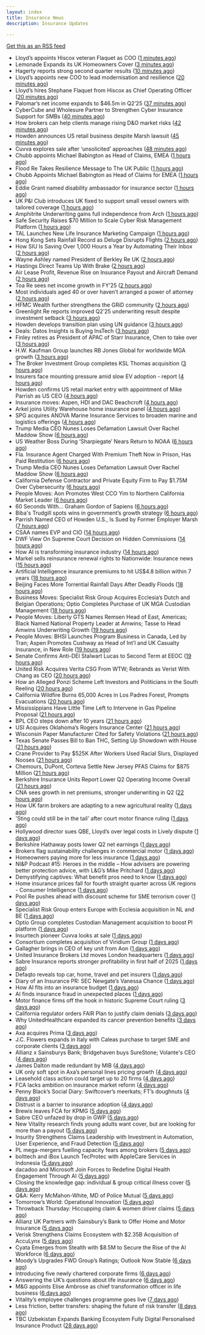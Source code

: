 ```yaml
---
layout: index
title: Insurance News
description: Insurance Updates

---
```


[Get this as an RSS feed](/insurance.rss)

<!-- news_marker starts -->
- Lloyd’s appoints Hiscox veteran Flaquet as COO ([1 minutes ago](https://www.postonline.co.uk/lloyd%E2%80%99slondon/7958317/lloyd%E2%80%99s-appoints-hiscox-veteran-flaquet-as-coo))
- Lemonade Expands its UK Homeowners Cover ([3 minutes ago](https://insurance-edge.net/2025/08/05/lemonade-expands-its-uk-homeowners-cover/))
- Hagerty reports strong second quarter results ([10 minutes ago](https://www.insurancebusinessmag.com/uk/news/breaking-news/hagerty-reports-strong-second-quarter-results-545018.aspx))
- Lloyd’s appoints new COO to lead modernisation and resilience ([20 minutes ago](https://www.insurancebusinessmag.com/uk/news/breaking-news/lloyds-appoints-new-coo-to-lead-modernisation-and-resilience-545010.aspx))
- Lloyd’s hires Stephane Flaquet from Hiscox as Chief Operating Officer ([20 minutes ago](https://www.reinsurancene.ws/lloyds-hires-stephane-flaquet-from-hiscox-as-chief-operating-officer/))
- Palomar’s net income expands to $46.5m in Q2’25 ([37 minutes ago](https://www.reinsurancene.ws/palomars-net-income-expands-to-46-5m-in-q225/))
- CyberCube and Wholesure Partner to Strengthen Cyber Insurance Support for SMBs ([40 minutes ago](https://www.insurtechinsights.com/cybercube-and-wholesure-partner-to-strengthen-cyber-insurance-support-for-smbs/))
- How brokers can help clients manage rising D&O market risks ([42 minutes ago](https://www.insurancebusinessmag.com/uk/news/professional-liability/how-brokers-can-help-clients-manage-rising-dando-market-risks-545007.aspx))
- Howden announces US retail business despite Marsh lawsuit ([45 minutes ago](https://www.insurancebusinessmag.com/uk/news/breaking-news/howden-announces-us-retail-business-despite-marsh-lawsuit-545005.aspx))
- Cuvva explores sale after ‘unsolicited’ approaches ([48 minutes ago](https://www.postonline.co.uk/news/7958316/cuvva-explores-sale-after-%E2%80%98unsolicited%E2%80%99-approaches))
- Chubb appoints Michael Babington as Head of Claims, EMEA ([1 hours ago](https://www.reinsurancene.ws/chubb-appoints-michael-babington-as-head-of-claims-emea/))
- Flood Re Takes Resilience Message to The UK Public ([1 hours ago](https://insurance-edge.net/2025/08/05/flood-re-takes-resilience-message-to-the-uk-public/))
- Chubb Appoints Michael Babington as Head of Claims for EMEA ([1 hours ago](https://www.insurtechinsights.com/chubb-appoints-michael-babington-as-head-of-claims-for-emea/))
- Eddie Grant named disability ambassador for insurance sector ([1 hours ago](https://www.insurancebusinessmag.com/uk/news/breaking-news/eddie-grant-named-disability-ambassador-for-insurance-sector-545003.aspx))
- UK P&I Club introduces UK fixed to support small vessel owners with tailored coverage ([1 hours ago](https://www.reinsurancene.ws/uk-pi-club-introduces-uk-fixed-to-support-small-vessel-owners-with-tailored-coverage/))
- Amphitrite Underwriting gains full independence from Arch ([1 hours ago](https://www.insurancebusinessmag.com/uk/news/breaking-news/amphitrite-underwriting-gains-full-independence-from-arch-545002.aspx))
- Safe Security Raises $70 Million to Scale Cyber Risk Management Platform ([1 hours ago](https://www.insurtechinsights.com/safe-security-raises-70-million-to-scale-cyber-risk-management-platform/))
- TAL Launches New Life Insurance Marketing Campaign ([1 hours ago](https://insurance-edge.net/2025/08/05/tal-launches-new-life-insurance-marketing-campaign/))
- Hong Kong Sets Rainfall Record as Deluge Disrupts Flights ([2 hours ago](https://www.insurancejournal.com/news/international/2025/08/05/834536.htm))
- How SIU Is Saving Over 1,000 Hours a Year by Automating Their Inbox ([2 hours ago](https://www.insurancejournal.com/blogs/expert-insured/2025/08/05/833695.htm))
- Wayne Ashley named President of Berkley Re UK ([2 hours ago](https://www.reinsurancene.ws/wayne-ashley-named-president-of-berkley-re-uk/))
- Hastings Direct Teams Up With Brake ([2 hours ago](https://insurance-edge.net/2025/08/05/hastings-direct-teams-up-with-brake/))
- Air Lease Profit, Revenue Rise on Insurance Payout and Aircraft Demand ([2 hours ago](https://www.insurancejournal.com/news/international/2025/08/05/834523.htm))
- Toa Re sees net income growth in FY’25 ([2 hours ago](https://www.reinsurancene.ws/toa-re-sees-net-income-growth-in-fy25/))
- Most individuals aged 40 or over haven’t arranged a power of attorney ([2 hours ago](https://ifamagazine.com/most-individuals-aged-40-or-over-havent-arranged-a-power-of-attorney/))
- HFMC Wealth further strengthens the GRiD community ([2 hours ago](https://ifamagazine.com/hfmc-wealth-further-strengthens-the-grid-community/))
- Greenlight Re reports improved Q2’25 underwriting result despite investment setback ([3 hours ago](https://www.reinsurancene.ws/greenlight-re-reports-improved-q225-underwriting-result-despite-investment-setback/))
- Howden develops transition plan using UN guidance ([3 hours ago](https://www.postonline.co.uk/broker/7958296/howden-develops-transition-plan-using-un-guidance))
- Deals: Datos Insights is Buying InsTech ([3 hours ago](https://insurance-edge.net/2025/08/05/deals-datos-insights-is-buying-instech/))
- Finley retires as President of APAC of Starr Insurance, Chen to take over ([3 hours ago](https://www.reinsurancene.ws/finley-retires-as-president-of-apac-of-starr-insurance-chen-to-take-over/))
- H.W. Kaufman Group launches RB Jones Global for worldwide MGA growth ([3 hours ago](https://www.insurancebusinessmag.com/uk/news/breaking-news/h-w--kaufman-group-launches-rb-jones-global-for-worldwide-mga-growth-544988.aspx))
- The Broker Investment Group completes KSL Thomas acquisition ([3 hours ago](https://www.insurancebusinessmag.com/uk/news/breaking-news/the-broker-investment-group-completes-ksl-thomas-acquisition-544987.aspx))
- Insurers face mounting pressure amid slow EV adoption - report ([4 hours ago](https://www.insurancebusinessmag.com/uk/news/auto-motor/insurers-face-mounting-pressure-amid-slow-ev-adoption--report-544985.aspx))
- Howden confirms US retail market entry with appointment of Mike Parrish as US CEO ([4 hours ago](https://www.reinsurancene.ws/howden-confirms-us-retail-market-entry-with-appointment-of-mike-parrish-as-us-ceo/))
- Insurance moves: Aspen, HDI and DAC Beachcroft ([4 hours ago](https://www.insurancebusinessmag.com/uk/news/breaking-news/insurance-moves-aspen-hdi-and-dac-beachcroft-544984.aspx))
- Arkel joins Utility Warehouse home insurance panel ([4 hours ago](https://www.insurancebusinessmag.com/uk/news/breaking-news/arkel-joins-utility-warehouse-home-insurance-panel-544983.aspx))
- SPG acquires ANOVA Marine Insurance Services to broaden marine and logistics offerings ([4 hours ago](https://www.reinsurancene.ws/spg-acquires-anova-marine-insurance-services-to-broaden-marine-and-logistics-offerings/))
- Trump Media CEO Nunes Loses Defamation Lawsuit Over Rachel Maddow Show ([6 hours ago](https://www.insurancejournal.com/news/national/2025/08/05/834509.htm))
- US Weather Boss During ‘Sharpiegate’ Nears Return to NOAA ([6 hours ago](https://www.insurancejournal.com/news/national/2025/08/05/834513.htm))
- Fla. Insurance Agent Charged With Premium Theft Now in Prison, Has Paid Restitution ([6 hours ago](https://www.insurancejournal.com/news/southeast/2025/08/05/834502.htm))
- Trump Media CEO Nunes Loses Defamation Lawsuit Over Rachel Maddow Show ([6 hours ago](https://www.insurancejournal.com/news/east/2025/08/05/834520.htm))
- California Defense Contractor and Private Equity Firm to Pay $1.75M Over Cybersecurity ([6 hours ago](https://www.insurancejournal.com/news/west/2025/08/05/834485.htm))
- People Moves: Aon Promotes West CCO Yim to Northern California Market Leader ([6 hours ago](https://www.insurancejournal.com/news/west/2025/08/05/833590.htm))
- 60 Seconds With… Graham Gordon of Sapiens ([6 hours ago](https://www.postonline.co.uk/people/7957970/60-seconds-with%E2%80%A6-graham-gordon-of-sapiens))
- Biba's Trudgill spots wins in government’s growth strategy ([6 hours ago](https://www.postonline.co.uk/regulation/7958302/bibas-trudgill-spots-wins-in-government%E2%80%99s-growth-strategy))
- Parrish Named CEO of Howden U.S., Is Sued by Former Employer Marsh ([7 hours ago](https://www.insurancejournal.com/news/national/2025/08/05/834496.htm))
- CSAA names EVP and CIO ([14 hours ago](https://www.dig-in.com/news/csaa-names-evp-and-cio))
- DWF View On Supreme Court Decision on Hidden Commissions ([14 hours ago](https://insurance-edge.net/2025/08/04/dwf-view-on-supreme-court-decision-on-hidden-commissions/))
- How AI is transforming insurance industry ([14 hours ago](https://www.dig-in.com/opinion/how-ai-is-transforming-insurance-industry))
- Markel sells reinsurance renewal rights to Nationwide: Insurance news ([15 hours ago](https://www.dig-in.com/news/markel-sells-reinsurance-renewals-nationwide-insurance-news))
- Artificial Intelligence insurance premiums to hit US$4.8 billion within 7 years ([18 hours ago](https://www.insurancebusinessmag.com/uk/news/technology/artificial-intelligence-insurance-premiums-to-hit-us4-8-billion-within-7-years-544943.aspx))
- Beijing Faces More Torrential Rainfall Days After Deadly Floods ([18 hours ago](https://www.insurancejournal.com/news/international/2025/08/04/834402.htm))
- Business Moves: Specialist Risk Group Acquires Ecclesia’s Dutch and Belgian Operations; Optio Completes Purchase of UK MGA Custodian Management ([18 hours ago](https://www.insurancejournal.com/news/international/2025/08/04/834477.htm))
- People Moves: Liberty GTS Names Remsen Head of East, Americas; Black Named National Property Leader at Amwins; Tasse to Head Amwins Underwriting Growth ([19 hours ago](https://www.insurancejournal.com/news/national/2025/08/04/834465.htm))
- People Moves: BHSI Launches Program Business in Canada, Led by Tran; Aspen Promotes Cushway as Head of Int’l and UK Casualty Insurance, in New Role ([19 hours ago](https://www.insurancejournal.com/news/international/2025/08/04/834461.htm))
- Senate Confirms Anti-DEI Stalwart Lucas to Second Term at EEOC ([19 hours ago](https://www.insurancejournal.com/news/national/2025/08/04/834456.htm))
- United Risk Acquires Verita CSG From WTW; Rebrands as Verist With Chang as CEO ([20 hours ago](https://www.insurancejournal.com/news/national/2025/08/04/834448.htm))
- How an Alleged Ponzi Scheme Left Investors and Politicians in the South Reeling ([20 hours ago](https://www.insurancejournal.com/news/southeast/2025/08/04/834442.htm))
- California Wildfire Burns 65,000 Acres in Los Padres Forest, Prompts Evacuations ([20 hours ago](https://www.insurancejournal.com/news/west/2025/08/04/834440.htm))
- Mississippians Have Little Time Left to Intervene in Gas Pipeline Proposal ([21 hours ago](https://www.insurancejournal.com/news/southeast/2025/08/04/834438.htm))
- BPL CEO steps down after 10 years ([21 hours ago](https://www.postonline.co.uk/broker/7958312/bpl-ceo-steps-down-after-10-years))
- USI Acquires Oklahoma’s Rogers Insurance Center ([21 hours ago](https://www.insurancejournal.com/news/southcentral/2025/08/04/834433.htm))
- Wisconsin Paper Manufacturer Cited for Safety Violations ([21 hours ago](https://www.insurancejournal.com/news/midwest/2025/08/04/834428.htm))
- Texas Senate Passes Bill to Ban THC, Setting Up Showdown with House ([21 hours ago](https://www.insurancejournal.com/news/southcentral/2025/08/04/834424.htm))
- Crane Provider to Pay $525K After Workers Used Racial Slurs, Displayed Nooses ([21 hours ago](https://www.insurancejournal.com/news/southcentral/2025/08/04/834416.htm))
- Chemours, DuPont, Corteva Settle New Jersey PFAS Claims for $875 Million ([21 hours ago](https://www.insurancejournal.com/news/east/2025/08/04/834417.htm))
- Berkshire Insurance Units Report Lower Q2 Operating Income Overall ([21 hours ago](https://www.insurancejournal.com/news/national/2025/08/04/834411.htm))
- CNA sees growth in net premiums, stronger underwriting in Q2 ([22 hours ago](https://www.insurancebusinessmag.com/uk/news/breaking-news/cna-sees-growth-in-net-premiums-stronger-underwriting-in-q2-544917.aspx))
- How UK farm brokers are adapting to a new agricultural reality ([1 days ago](https://www.insurancebusinessmag.com/uk/news/breaking-news/how-uk-farm-brokers-are-adapting-to-a-new-agricultural-reality-544898.aspx))
- 'Sting could still be in the tail' after court motor finance ruling ([1 days ago](https://www.postonline.co.uk/news/7958304/sting-could-still-be-in-the-tail-after-court-motor-finance-ruling))
- Hollywood director sues QBE, Lloyd’s over legal costs in Lively dispute ([1 days ago](https://www.insurancebusinessmag.com/uk/news/breaking-news/hollywood-director-sues-qbe-lloyds-over-legal-costs-in-lively-dispute-544892.aspx))
- Berkshire Hathaway posts lower Q2 net earnings ([1 days ago](https://www.insurancebusinessmag.com/uk/news/breaking-news/berkshire-hathaway-posts-lower-q2-net-earnings-544886.aspx))
- Brokers flag sustainability challenges in commercial motor ([1 days ago](https://www.postonline.co.uk/broker/7958303/brokers-flag-sustainability-challenges-in-commercial-motor))
- Homeowners paying more for less insurance ([1 days ago](https://www.dig-in.com/news/home-insurance-premiums-up-9-coverage-trails))
- NI&P Podcast #15: Heroes in the middle – How advisers are powering better protection advice, with L&G’s Mike Pritchard ([1 days ago](https://ifamagazine.com/nip-podcast-15-heroes-in-the-middle-how-advisers-are-powering-better-protection-advice-with-lgs-mike-pritchard/))
- Demystifying captives: What benefit pros need to know ([1 days ago](https://www.dig-in.com/advisers/opinion/demystifying-captives-what-benefit-pros-need-to-know))
- Home insurance prices fall for fourth straight quarter across UK regions - Consumer Intelligence ([1 days ago](https://www.insurancebusinessmag.com/uk/news/property-insurance/home-insurance-prices-fall-for-fourth-straight-quarter-across-uk-regions--consumer-intelligence-544877.aspx))
- Pool Re pushes ahead with discount scheme for SME terrorism cover ([1 days ago](https://www.postonline.co.uk/commercial/7958285/pool-re-pushes-ahead-with-discount-scheme-for-sme-terrorism-cover))
- Specialist Risk Group enters Europe with Ecclesia acquisition in NL and BE ([1 days ago](https://www.insurancebusinessmag.com/uk/news/mergers-acquisitions/specialist-risk-group-enters-europe-with-ecclesia-acquisition-in-nl-and-be-544876.aspx))
- Optio Group completes Custodian Management acquisition to boost PI platform ([1 days ago](https://www.insurancebusinessmag.com/uk/news/mergers-acquisitions/optio-group-completes-custodian-management-acquisition-to-boost-pi-platform-544875.aspx))
- Insurtech pioneer Cuvva looks at sale ([1 days ago](https://www.insurancebusinessmag.com/uk/news/technology/insurtech-pioneer-cuvva-looks-at-sale-544863.aspx))
- Consortium completes acquisition of Viridium Group ([1 days ago](https://www.insurancebusinessmag.com/uk/news/life-insurance/consortium-completes-acquisition-of-viridium-group-544862.aspx))
- Gallagher brings in CEO of key unit from Aon ([1 days ago](https://www.insurancebusinessmag.com/uk/news/breaking-news/gallagher-brings-in-ceo-of-key-unit-from-aon-544860.aspx))
- United Insurance Brokers Ltd moves London headquarters ([1 days ago](https://www.insurancebusinessmag.com/uk/news/breaking-news/united-insurance-brokers-ltd-moves-london-headquarters-544859.aspx))
- Sabre Insurance reports stronger profitability in first half of 2025 ([1 days ago](https://www.insurancebusinessmag.com/uk/news/breaking-news/sabre-insurance-reports-stronger-profitability-in-first-half-of-2025-544858.aspx))
- Defaqto reveals top car, home, travel and pet insurers ([1 days ago](https://www.postonline.co.uk/personal/7958274/defaqto-reveals-top-car-home-travel-and-pet-insurers))
- Diary of an Insurance PR: SEC Newgate’s Vanessa Chance ([1 days ago](https://www.postonline.co.uk/people/7957848/diary-of-an-insurance-pr-sec-newgate%E2%80%99s-vanessa-chance))
- How AI fits into an insurance budget ([1 days ago](https://www.dig-in.com/list/how-ai-fits-into-an-insurance-budget))
- AI finds insurance fraud in unexpected places ([1 days ago](https://www.dig-in.com/news/ai-finds-insurance-fraud-in-unexpected-places))
- Motor finance firms off the hook in historic Supreme Court ruling ([3 days ago](https://www.postonline.co.uk/news/7958301/motor-finance-firms-off-the-hook-in-historic-supreme-court-ruling))
- California regulator orders FAIR Plan to justify claim denials ([3 days ago](https://www.dig-in.com/news/regulator-orders-fair-plan-to-justify-claim-denials))
- Why UnitedHealthcare expanded its cancer prevention benefits ([3 days ago](https://www.dig-in.com/news/unitedhealth-is-expanding-their-cancer-care-coverage))
- Axa acquires Prima ([3 days ago](https://www.postonline.co.uk/personal/7958298/axa-acquires-prima))
- J.C. Flowers expands in Italy with Caleas purchase to target SME and corporate clients ([3 days ago](https://www.insurancebusinessmag.com/uk/news/mergers-acquisitions/j-c--flowers-expands-in-italy-with-caleas-purchase-to-target-sme-and-corporate-clients-544746.aspx))
- Allianz x Sainsburys Bank; Bridgehaven buys SureStone; Volante's CEO ([4 days ago](https://www.postonline.co.uk/news/7958277/allianz-x-sainsburys-bank-bridgehaven-buys-surestone-volantes-ceo))
- James Dalton made redundant by MIB ([4 days ago](https://www.postonline.co.uk/news/7958287/james-dalton-made-redundant-by-mib))
- UK only soft spot in Axa’s personal lines pricing growth ([4 days ago](https://www.postonline.co.uk/news/7958294/uk-only-soft-spot-in-axa%E2%80%99s-personal-lines-pricing-growth))
- Leasehold class action could target up to 20 firms ([4 days ago](https://www.postonline.co.uk/news/7958278/leasehold-class-action-could-target-up-to-20-firms))
- FCA lacks ambition on insurance market reform ([4 days ago](https://www.postonline.co.uk/regulation/7958245/fca-lacks-ambition-on-insurance-market-reform))
- Penny Black’s Social Diary: Swiftcover’s meerkats; FT’s doughnuts ([4 days ago](https://www.postonline.co.uk/people/7958038/penny-black%E2%80%99s-social-diary-swiftcover%E2%80%99s-meerkats-ft%E2%80%99s-doughnuts))
- Distrust is a barrier to insurance adoption ([4 days ago](https://www.dig-in.com/opinion/distrust-is-a-barrier-to-insurance-adoption))
- Brewis leaves FCA for KPMG ([5 days ago](https://www.postonline.co.uk/news/7958288/brewis-leaves-fca-for-kpmg))
- Sabre CEO unfazed by drop in GWP ([5 days ago](https://www.postonline.co.uk/news/7958286/sabre-ceo-unfazed-by-drop-in-gwp))
- New Vitality research finds young adults want cover, but are looking for more than a payout ([5 days ago](https://ifamagazine.com/new-vitality-research-finds-young-adults-want-cover-but-are-looking-for-more-than-a-payout/))
- Insurity Strengthens Claims Leadership with Investment in Automation, User Experience, and Fraud Detection ([5 days ago](https://www.insurtechinsights.com/insurity-strengthens-claims-leadership-with-investment-in-automation-user-experience-and-fraud-detection/))
- PL mega-mergers fuelling capacity fears among brokers ([5 days ago](https://www.postonline.co.uk/broker/7958268/pl-mega-mergers-fuelling-capacity-fears-among-brokers))
- bolttech and iBox Launch TecProtec with AppleCare Services in Indonesia ([5 days ago](https://www.insurtechinsights.com/bolttech-and-ibox-launch-tecprotec-with-applecare-services-in-indonesia/))
- dacadoo and Microsoft Join Forces to Redefine Digital Health Engagement Through AI ([5 days ago](https://www.insurtechinsights.com/dacadoo-and-microsoft-join-forces-to-redefine-digital-health-engagement-through-ai/))
- Closing the knowledge gap: individual & group critical illness cover ([5 days ago](https://ifamagazine.com/closing-the-knowledge-gap-individual-group-critical-illness-cover/))
- Q&A: Kerry McMahon-White, MD of Police Mutual ([5 days ago](https://www.postonline.co.uk/personal/7957854/qa-kerry-mcmahon-white-md-of-police-mutual))
- Tomorrow’s World: Operational Innovation ([5 days ago](https://www.postonline.co.uk/personal/7958049/tomorrow%E2%80%99s-world-operational-innovation))
- Throwback Thursday: Hiccupping claim & women driver claims ([5 days ago](https://www.postonline.co.uk/personal/7956737/throwback-thursday-hiccupping-claim-women-driver-claims))
- Allianz UK Partners with Sainsbury’s Bank to Offer Home and Motor Insurance ([5 days ago](https://www.insurtechinsights.com/allianz-uk-partners-with-sainsburys-bank-to-offer-home-and-motor-insurance/))
- Verisk Strengthens Claims Ecosystem with $2.35B Acquisition of AccuLynx ([5 days ago](https://www.insurtechinsights.com/verisk-strengthens-claims-ecosystem-with-2-35b-acquisition-of-acculynx/))
- Cyata Emerges from Stealth with $8.5M to Secure the Rise of the AI Workforce ([6 days ago](https://www.insurtechinsights.com/cyata-emerges-from-stealth-with-8-5m-to-secure-the-rise-of-the-ai-workforce/))
- Moody’s Upgrades FWD Group’s Ratings; Outlook Now Stable ([6 days ago](https://www.insurtechinsights.com/moodys-upgrades-fwd-groups-ratings-outlook-now-stable/))
- Introducing five newly chartered corporate firms ([6 days ago](https://ifamagazine.com/introducing-five-newly-chartered-corporate-firms/))
- Answering the UK’s questions about life insurance ([6 days ago](https://ifamagazine.com/answering-the-uks-questions-about-life-insurance/))
- M&G appoints Elise Ambrose as chief transformation officer in life business ([6 days ago](https://ifamagazine.com/mg-appoints-elise-ambrose-as-chief-transformation-officer-in-life-business/))
- Vitality’s employee challenges programme goes live ([7 days ago](https://ifamagazine.com/vitalitys-employee-challenges-programme-goes-live/))
- Less friction, better transfers: shaping the future of risk transfer ([8 days ago](https://ifamagazine.com/less-friction-better-transfers-shaping-the-future-of-risk-transfer/))
- TBC Uzbekistan Expands Banking Ecosystem Fully Digital Personalised Insurance Product ([28 days ago](https://thefintechtimes.com/tbc-uzbekistan-launches-fully-digital-personalised-insurance-product/))

<!-- news_marker ends -->